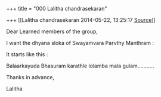 +++
title = "000 Lalitha chandrasekaran"

+++
[[Lalitha chandrasekaran	2014-05-22, 13:25:17 [Source](https://groups.google.com/g/samskrita/c/q1MlZqGHs3Y)]]



Dear Learned members of the group,

  

I want the dhyana sloka of Swayamvara Parvthy Manthram :

  

It starts like this :

  

Balaarkayuda Bhasuram karathle lolamba mala gulam...........

  

  

Thanks in advance,

  

Lalitha

